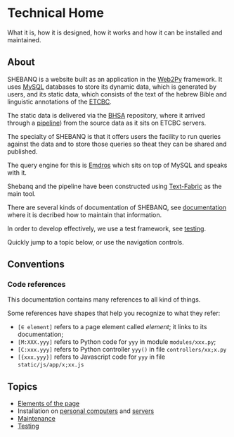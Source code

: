# Technical Home

What it is, how it is designed, how it works and how it can be installed and maintained.

## About

SHEBANQ is a website built as an application in the
[Web2Py]({{web2py}}) framework.
It uses [MySQL]({{mysql}}) databases to store its dynamic data,
which is generated by users, and its static data, which consists
of the text of the hebrew Bible and linguistic annotations
of the [ETCBC]({{etcbc}}).

The static data is delivered via the [BHSA]({{bhsa}}) repository,
where it arrived through a [pipeline]({{pipeline}})) from
the source data as it sits on ETCBC servers.

The specialty of SHEBANQ is that it offers users the facility to
run queries against the data and to store those queries so theat they
can be shared and published.

The query engine for this is [Emdros]({{emdros}}) which sits on top
of MySQL and speaks with it.

Shebanq and the pipeline have been constructed using
[Text-Fabric]({{textfabric}}) as the main tool.

There are several kinds of documentation of SHEBANQ,
see [documentation](deploy/documentation.md) where it is decribed
how to maintain that information.

In order to develop effectively, we use a test framework,
see [testing](tests/index.md).

Quickly jump to a topic below,
or use the navigation controls.

## Conventions

### Code references


This documentation contains many references to all kind of things.

Some references have shapes that help you recognize to what they refer:

*   `[∈ element]` refers to a page element called *element*; it links
    to its documentation;
*   `[M:XXX.yyy]` refers to Python code for `yyy` in module `modules/xxx.py`;
*   `[C:xxx.yyy]` refers to Python controller `yyy()` in file `controllers/xx;x.py`
*   `[{xxx.yyy}]` refers to Javascript code for `yyy` in file `static/js/app/x;xx.js`

## Topics

*   [Elements of the page](elements/index.md)
*   Installation on
    [personal computers](deploy/computer.md) and
    [servers](deploy/server.md)
*   [Maintenance](deploy/maintenance.md)
*   [Testing](tests/index.md)
